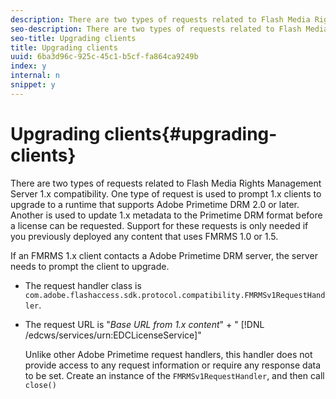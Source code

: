 ```yaml
---
description: There are two types of requests related to Flash Media Rights Management Server 1.x compatibility. One type of request is used to prompt 1.x clients to upgrade to a runtime that supports Adobe Primetime DRM 2.0 or later. Another is used to update 1.x metadata to the Primetime DRM format before a license can be requested. Support for these requests is only needed if you previously deployed any content that uses FMRMS 1.0 or 1.5.
seo-description: There are two types of requests related to Flash Media Rights Management Server 1.x compatibility. One type of request is used to prompt 1.x clients to upgrade to a runtime that supports Adobe Primetime DRM 2.0 or later. Another is used to update 1.x metadata to the Primetime DRM format before a license can be requested. Support for these requests is only needed if you previously deployed any content that uses FMRMS 1.0 or 1.5.
seo-title: Upgrading clients
title: Upgrading clients
uuid: 6ba3d96c-925c-45c1-b5cf-fa864ca9249b
index: y
internal: n
snippet: y
---
```


# Upgrading clients{#upgrading-clients}

There are two types of requests related to Flash Media Rights Management Server 1.x compatibility. One type of request is used to prompt 1.x clients to upgrade to a runtime that supports Adobe Primetime DRM 2.0 or later. Another is used to update 1.x metadata to the Primetime DRM format before a license can be requested. Support for these requests is only needed if you previously deployed any content that uses FMRMS 1.0 or 1.5.

If an FMRMS 1.x client contacts a Adobe Primetime DRM server, the server needs to prompt the client to upgrade.

* The request handler class is `com.adobe.flashaccess.sdk.protocol.compatibility.FMRMSv1RequestHandler`. 
* The request URL is "*Base URL from 1.x content*" + " [!DNL /edcws/services/urn:EDCLicenseService]"

  Unlike other Adobe Primetime request handlers, this handler does not provide access to any request information or require any response data to be set. Create an instance of the `FMRMSv1RequestHandler`, and then call `close()`

